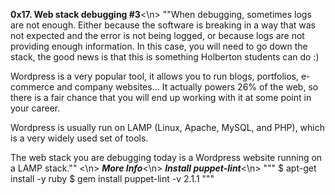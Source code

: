 **0x17. Web stack debugging #3**<\n>
""When debugging, sometimes logs are not enough. Either because the software is breaking in a way that was not expected and the error is not being logged, or because logs are not providing enough information. In this case, you will need to go down the stack, the good news is that this is something Holberton students can do :)

Wordpress is a very popular tool, it allows you to run blogs, portfolios, e-commerce and company websites… It actually powers 26% of the web, so there is a fair chance that you will end up working with it at some point in your career.

Wordpress is usually run on LAMP (Linux, Apache, MySQL, and PHP), which is a very widely used set of tools.

The web stack you are debugging today is a Wordpress website running on a LAMP stack."" <\n>
***More Info***<\n>
***Install puppet-lint***<\n>
"""
$ apt-get install -y ruby</n>
$ gem install puppet-lint -v 2.1.1
"""
